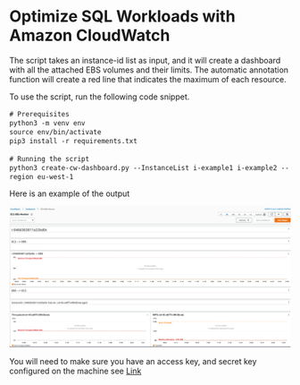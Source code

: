 # Optimize SQL Workloads with Amazon CloudWatch

The script takes an instance-id list as input, and it will create a dashboard with all the attached EBS volumes and their limits. The automatic annotation function will create a red line that indicates the maximum of each resource.

To use the script, run the following code snippet.

```
# Prerequisites 
python3 -m venv env 
source env/bin/activate
pip3 install -r requirements.txt

# Running the script
python3 create-cw-dashboard.py --InstanceList i-example1 i-example2 --region eu-west-1
```

Here is an example of the output

![example](example.png)

You will need to make sure you have an access key, and secret key configured on the machine see [Link](https://docs.aws.amazon.com/IAM/latest/UserGuide/id_credentials_access-keys.html) 